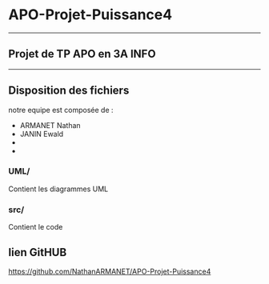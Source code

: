 # APO-Projet-Puissance4
---
## Projet de TP APO en 3A INFO
---
## Disposition des fichiers

notre equipe est composée de :

- ARMANET Nathan
- JANIN Ewald
-
-

### UML/

Contient les diagrammes UML

### src/

Contient le code

## lien GitHUB

https://github.com/NathanARMANET/APO-Projet-Puissance4
